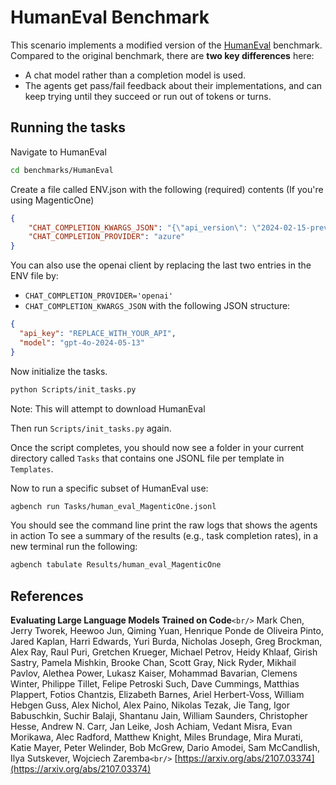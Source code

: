 # HumanEval Benchmark

This scenario implements a modified version of the [HumanEval](https://arxiv.org/abs/2107.03374) benchmark.
Compared to the original benchmark, there are **two key differences** here:

- A chat model rather than a completion model is used.
- The agents get pass/fail feedback about their implementations, and can keep trying until they succeed or run out of tokens or turns.

## Running the tasks


Navigate to HumanEval

```bash
cd benchmarks/HumanEval
```

Create a file called ENV.json with the following (required) contents (If you're using MagenticOne)

```json
{
    "CHAT_COMPLETION_KWARGS_JSON": "{\"api_version\": \"2024-02-15-preview\", \"azure_endpoint\": \"YOUR_ENDPOINT/\", \"model_capabilities\": {\"function_calling\": true, \"json_output\": true, \"vision\": true}, \"azure_ad_token_provider\": \"DEFAULT\", \"model\": \"gpt-4o-2024-05-13\"}",
    "CHAT_COMPLETION_PROVIDER": "azure"
}
```

You can also use the openai client by replacing the last two entries in the ENV file by:

- `CHAT_COMPLETION_PROVIDER='openai'`
- `CHAT_COMPLETION_KWARGS_JSON` with the following JSON structure:

```json
{
  "api_key": "REPLACE_WITH_YOUR_API",
  "model": "gpt-4o-2024-05-13"
}
```

Now initialize the tasks.

```bash
python Scripts/init_tasks.py
```

Note: This will attempt to download HumanEval

Then run `Scripts/init_tasks.py` again.

Once the script completes, you should now see a folder in your current directory called `Tasks` that contains one JSONL file per template in `Templates`.

Now to run a specific subset of HumanEval use:

```bash
agbench run Tasks/human_eval_MagenticOne.jsonl
```

You should see the command line print the raw logs that shows the agents in action To see a summary of the results (e.g., task completion rates), in a new terminal run the following:

```bash
agbench tabulate Results/human_eval_MagenticOne
```


## References

**Evaluating Large Language Models Trained on Code**`<br/>`
Mark Chen, Jerry Tworek, Heewoo Jun, Qiming Yuan, Henrique Ponde de Oliveira Pinto, Jared Kaplan, Harri Edwards, Yuri Burda, Nicholas Joseph, Greg Brockman, Alex Ray, Raul Puri, Gretchen Krueger, Michael Petrov, Heidy Khlaaf, Girish Sastry, Pamela Mishkin, Brooke Chan, Scott Gray, Nick Ryder, Mikhail Pavlov, Alethea Power, Lukasz Kaiser, Mohammad Bavarian, Clemens Winter, Philippe Tillet, Felipe Petroski Such, Dave Cummings, Matthias Plappert, Fotios Chantzis, Elizabeth Barnes, Ariel Herbert-Voss, William Hebgen Guss, Alex Nichol, Alex Paino, Nikolas Tezak, Jie Tang, Igor Babuschkin, Suchir Balaji, Shantanu Jain, William Saunders, Christopher Hesse, Andrew N. Carr, Jan Leike, Josh Achiam, Vedant Misra, Evan Morikawa, Alec Radford, Matthew Knight, Miles Brundage, Mira Murati, Katie Mayer, Peter Welinder, Bob McGrew, Dario Amodei, Sam McCandlish, Ilya Sutskever, Wojciech Zaremba`<br/>`
[https://arxiv.org/abs/2107.03374](https://arxiv.org/abs/2107.03374)
